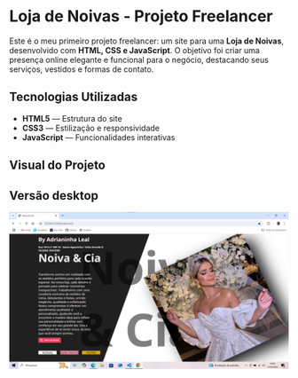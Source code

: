 # Loja de Noivas - Projeto Freelancer

Este é o meu primeiro projeto freelancer: um site para uma **Loja de Noivas**, desenvolvido com **HTML, CSS e JavaScript**. O objetivo foi criar uma presença online elegante e funcional para o negócio, destacando seus serviços, vestidos e formas de contato.

## Tecnologias Utilizadas

- **HTML5** — Estrutura do site
- **CSS3** — Estilização e responsividade
- **JavaScript** — Funcionalidades interativas

## Visual do Projeto
## Versão desktop
<img src="https://github.com/Andrecruzac85/Noiva---Cia/blob/main/assets/noiva%20e%20cia%20desktop%201.png?raw=true"/>
